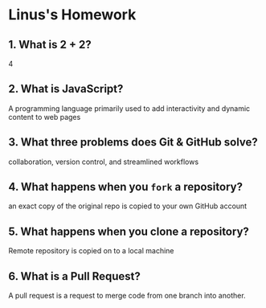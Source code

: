# Linus's Homework

## 1. What is 2 + 2?

4

## 2. What is JavaScript?

A programming language primarily used to add interactivity and dynamic content to web pages

## 3. What three problems does Git & GitHub solve?

collaboration, version control, and streamlined workflows

## 4. What happens when you `fork` a repository?

an exact copy of the original repo is copied to your own GitHub account 

## 5. What happens when you clone a repository?

Remote repository is copied on to a local machine

## 6. What is a Pull Request?

A pull request is a request to merge code from one branch into another.
